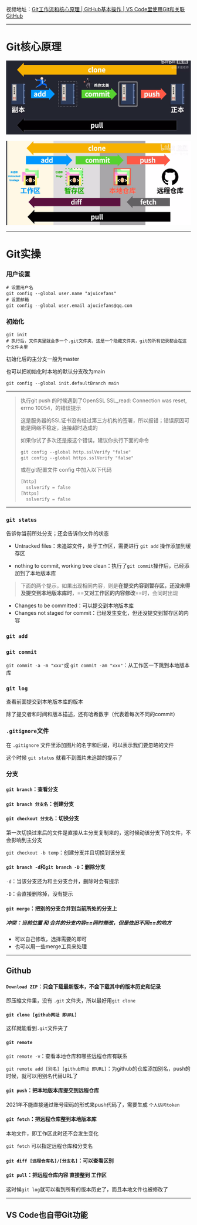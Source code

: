 视频地址：[Git工作流和核心原理 | GitHub基本操作 | VS Code里使用Git和关联GitHub](https://www.bilibili.com/video/BV1r3411F7kn/?spm_id_from=333.999.0.0&vd_source=f111e229e8ddffc692d57d989194e313)

---

# Git核心原理

![1](https://raw.githubusercontent.com/ajuicefans/git_learning/main/images/1.png)

![2](https://raw.githubusercontent.com/ajuicefans/git_learning/main/images/2.png)

---





# Git实操

### 用户设置

```
# 设置用户名
git config --global user.name "ajuicefans"
# 设置邮箱
git config --global user.email ajuciefans@qq.com
```

### 初始化

```
git init
# 执行后，文件夹里就会多一个.git文件夹，这是一个隐藏文件夹，git的所有记录都会在这个文件夹里
```

初始化后的主分支一般为master

也可以把初始化时本地的默认分支改为main

```
git config --global init.defaultBranch main
```

---

> 执行git push 的时候遇到了OpenSSL SSL_read: Connection was reset, errno 10054，的错误提示
>
> 这是服务器的SSL证书没有经过第三方机构的签署，所以报错；错误原因可能是网络不稳定，连接超时造成的
>
> 如果你试了多次还是报这个错误，建议你执行下面的命令
>
> ```
> git config --global http.sslVerify "false"
> git config --global https.sslVerify "false"
> 
> ```
>
> 或在git配置文件 config 中加入以下代码
>
> ```
> [http]
>  	sslverify = false
> [https]
>  	sslverify = false
> ```

---



### `git status`

告诉你当前所处分支；还会告诉你文件的状态

- Untracked files：未追踪文件，处于工作区，需要进行 `git add` 操作添加到缓存区

- nothing to commit, working tree clean：执行了`git commit`操作后，已经添加到了本地版本库

> 下面的两个提示，如果出现相同内容，则是**在提交内容到暂存区，还没来得及提交到本地版本库时**，==**又对工作区的内容修改**==时，会同时出现

- Changes to be committed：可以提交到本地版本库
- Changes not staged for commit：已经发生变化，但还没提交到暂存区的内容



### `git add`



### `git commit`

`git commit -a -m "xxx"`或 `git commit -am "xxx"`：从工作区一下跳到本地版本库



### `git log`

查看前面提交到本地版本库的版本

除了提交者和时间和版本描述，还有哈希数字（代表着每次不同的commit）



### `.gitignore`文件

在 `.gitignore` 文件里添加图片的名字和后缀，可以表示我们要忽略的文件

这个时候 `git status` 就看不到图片未追踪的提示了



### 分支

#### `git branch`：查看分支



#### `git branch 分支名`：创建分支



#### `git checkout 分支名`：切换分支

第一次切换过来后的文件是直接从主分支复制来的，这时候动该分支下的文件，不会影响到主分支

`git checkout -b temp`：创建分支并且切换到该分支



#### `git branch -d`和`git branch -D`：删除分支

`-d`：当该分支还为和主分支合并，删除时会有提示

`-D`：会直接删除掉，没有提示



#### `git merge`：把别的分支合并到当前所处的分支上

##### 冲突：当前位置 和 合并的分支内容==同时修改，但是依旧不同==的地方

- 可以自己修改，选择需要的即可
- 也可以用一些merge工具来处理

---



## Github

#### `Download ZIP`：只会下载最新版本，不会下载其中的版本历史和记录

即压缩文件里，没有 `.git` 文件夹，所以最好用`git clone`



#### `git clone [github网址 即URL]`

这样就能看到`.git`文件夹了



#### `git remote`

`git remote -v`：查看本地仓库和哪些远程仓库有联系

`git remote add [别名] [github网址 即URL]`：为github的仓库添加别名，push的时候，就可以用别名代替URL了



#### `git push`：把本地版本库提交到远程仓库

2021年不能直接通过账号密码的形式来push代码了，需要生成 `个人访问token`



#### `git fetch`：把远程仓库整到本地版本库

本地文件，即工作区此时还不会发生变化

`git fetch` 可以指定远程仓库和分支名



#### `git diff [远程仓库名]/[分支名]`：可以查看区别



#### `git pull`：把远程仓库内容 直接整到 工作区

这时候`git log`就可以看到所有的版本历史了，而且本地文件也被修改了



---

## VS Code也自带Git功能

